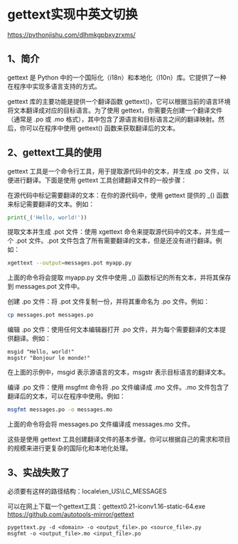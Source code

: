 # gettext实现中英文切换
https://pythonjishu.com/dlhmkgpbxyzrxms/

## 1、简介
gettext 是 Python 中的一个国际化（i18n）和本地化（l10n）库。它提供了一种在程序中实现多语言支持的方式。

gettext 库的主要功能是提供一个翻译函数 gettext()，它可以根据当前的语言环境将文本翻译成对应的目标语言。为了使用 gettext，你需要先创建一个翻译文件（通常是 .po 或 .mo 格式），其中包含了源语言和目标语言之间的翻译映射。然后，你可以在程序中使用 gettext() 函数来获取翻译后的文本。

## 2、gettext工具的使用
gettext 工具是一个命令行工具，用于提取源代码中的文本，并生成 .po 文件，以便进行翻译。下面是使用 gettext 工具创建翻译文件的一般步骤：

在源代码中标记需要翻译的文本：在你的源代码中，使用 gettext 提供的 _() 函数来标记需要翻译的文本。例如：
```python
print(_('Hello, world!'))
```

提取文本并生成 .pot 文件：使用 xgettext 命令来提取源代码中的文本，并生成一个 .pot 文件。.pot 文件包含了所有需要翻译的文本，但是还没有进行翻译。例如：
```bash
xgettext --output=messages.pot myapp.py
```
上面的命令将会提取 myapp.py 文件中使用 _() 函数标记的所有文本，并将其保存到 messages.pot 文件中。

创建 .po 文件：将 .pot 文件复制一份，并将其重命名为 .po 文件。例如：
```bash
cp messages.pot messages.po
```
编辑 .po 文件：使用任何文本编辑器打开 .po 文件，并为每个需要翻译的文本提供翻译。例如：
```
msgid "Hello, world!"
msgstr "Bonjour le monde!"
```
在上面的示例中，msgid 表示源语言的文本，msgstr 表示目标语言的翻译文本。

编译 .po 文件：使用 msgfmt 命令将 .po 文件编译成 .mo 文件。.mo 文件包含了翻译后的文本，可以在程序中使用。例如：
```bash
msgfmt messages.po -o messages.mo
```
上面的命令将会将 messages.po 文件编译成 messages.mo 文件。

这些是使用 gettext 工具创建翻译文件的基本步骤。你可以根据自己的需求和项目的规模来进行更复杂的国际化和本地化处理。

## 3、实战失败了
必须要有这样的路径结构：locale\en_US\LC_MESSAGES

可以在网上下载一个gettext工具：gettext0.21-iconv1.16-static-64.exe
https://github.com/autotools-mirror/gettext
```
pygettext.py -d <domain> -o <output_file>.po <source_file>.py
msgfmt -o <output_file>.mo <input_file>.po
```